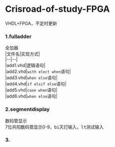 # Crisroad-of-study-FPGA  
VHDL+FPGA，不定时更新  

### 1.fulladder  
全加器  
|文件名|实现方式|  
|--|--|  
|add1.vhd|逻辑语句|  
|add2.vhd|`with elect when`语句|  
|add3.vhd|`when else`语句|  
|add4.vhd|`if elsif else`语句|  
|add5.vhd|`case when`语句|  
|add6.vhd|`when else`语句|  


### 2.segmentdisplay  
数码管显示  
7位共阳数码管显示0-9，<kbd>bi</kbd>灭灯输入，<kbd>lt</kbd>测试输入

### 3.